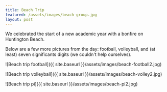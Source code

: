 ```yaml
---
title: Beach Trip
featured: /assets/images/beach-group.jpg
layout: post
---
```


We celebrated the start of a new academic year with a bonfire on Huntington Beach.

<!--more-->

Below are a few more pictures from the day: football, volleyball, and (at least) seven significants digits (we couldn't help ourselves).


![Beach trip football]({{ site.baseurl }}/assets/images/beach-football2.jpg)


![Beach trip volleyball]({{ site.baseurl }}/assets/images/beach-volley2.jpg)


![Beach trip pi]({{ site.baseurl }}/assets/images/beach-pi2.jpg)

